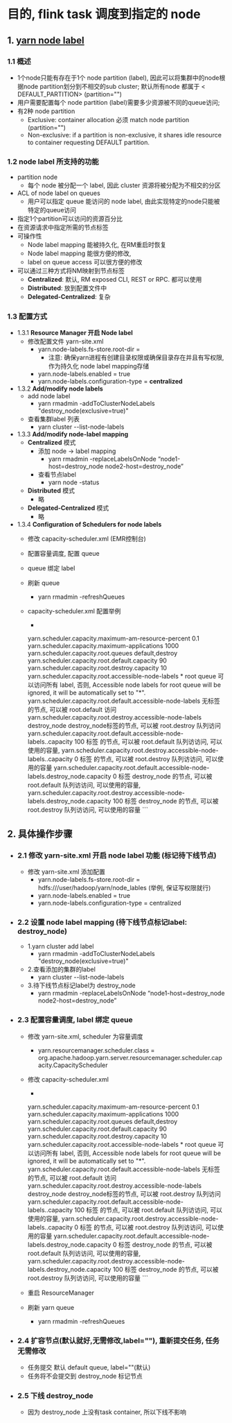 # 目的, flink task 调度到指定的 node

## 1. [yarn node label](https://hadoop.apache.org/docs/r2.8.5/hadoop-yarn/hadoop-yarn-site/NodeLabel.html)

### 1.1 概述

- 1个node只能有存在于1个 node partition (label), 因此可以将集群中的node根据node partition划分到不相交的sub cluster;
  默认所有node 都属于 <
  DEFAULT_PARTITION> (partition="")
- 用户需要配置每个 node partition (label)需要多少资源被不同的queue访问;
- 有2种 node partition
    - Exclusive: container allocation 必须 match node partition (partition="")
    - Non-exclusive: if a partition is non-exclusive, it shares idle resource to container requesting DEFAULT partition.

### 1.2 node label 所支持的功能

- partition node
    - 每个 node 被分配一个 label, 因此 cluster 资源将被分配为不相交的分区
- ACL of node label on queues
    - 用户可以指定 queue 能访问的 node label, 由此实现特定的node只能被特定的queue访问
- 指定1个partition可以访问的资源百分比
- 在资源请求中指定所需的节点标签
- 可操作性
    - Node label mapping 能被持久化, 在RM重启时恢复
    - Node label mapping 能很方便的修改,
    - label on queue access 可以很方便的修改
- 可以通过三种方式将NM映射到节点标签
    - **Centralized**: 默认, RM exposed CLI, REST or RPC. 都可以使用
    - **Distributed**: 放到配置文件中
    - **Delegated-Centralized**: 复杂

### 1.3 配置方式

- 1.3.1 **Resource Manager 开启 Node label**
    - 修改配置文件 yarn-site.xml
        - yarn.node-labels.fs-store.root-dir =
            - 注意: 确保yarn进程有创建目录权限或确保目录存在并且有写权限, 作为持久化 node label mapping存储
        - yarn.node-labels.enabled = true
        - yarn.node-labels.configuration-type = **centralized**
- 1.3.2 **Add/modify node labels**
    - add node label
        - yarn rmadmin -addToClusterNodeLabels "destroy_node(exclusive=true)"
    - 查看集群label 列表
        - yarn cluster --list-node-labels
- 1.3.3 **Add/modify node-label mapping**
    - **Centralized** 模式
        - 添加 node -> label mapping
            - yarn rmadmin -replaceLabelsOnNode “node1-host=destroy_node node2-host=destroy_node”
        - 查看节点label
            - yarn node -status <NodeId>
    - **Distributed** 模式
        - 略
    - **Delegated-Centralized** 模式
        - 略
- 1.3.4 **Configuration of Schedulers for node labels**
    - 修改 capacity-scheduler.xml (EMR控制台)
    - 配置容量调度, 配置 queue
    - queue 绑定 label
    - 刷新 queue
        - yarn rmadmin -refreshQueues
    - capacity-scheduler.xml 配置举例
        - ```xml
      <?xml version="1.0" encoding="UTF-8"?>
      <?xml-stylesheet type="text/xsl" href="configuration.xsl"?>
      <configuration>

        <property>
          <name>yarn.scheduler.capacity.maximum-am-resource-percent</name>
          <value>0.1</value>
        </property>

        <property>
          <name>yarn.scheduler.capacity.maximum-applications</name>
          <value>1000</value>
        </property>

        <!-- 划分2队列 root.default root.destroy -->
        <property>
          <name>yarn.scheduler.capacity.root.queues</name>
          <value>default,destroy</value>
        </property>

        <property>
          <name>yarn.scheduler.capacity.root.default.capacity</name>
          <value>90</value>
        </property>

        <property>
          <name>yarn.scheduler.capacity.root.destroy.capacity</name>
          <value>10</value>
        </property>

        <!-- 配置哪些标签可以被队列访问 -->
        <property>
          <name>yarn.scheduler.capacity.root.accessible-node-labels</name>
          <value>*</value>
          <description>root queue 可以访问所有 label, 否则, Accessible node labels for root queue will be ignored, it will be
            automatically set to "*".
          </description>
        </property>

        <property>
          <name>yarn.scheduler.capacity.root.default.accessible-node-labels</name>
          <value></value>
          <description>无标签的节点, 可以被 root.default 访问</description>
        </property>

        <property>
          <name>yarn.scheduler.capacity.root.destroy.accessible-node-labels</name>
          <value>destroy_node</value>
          <description>destroy_node标签的节点, 可以被 root.destroy 队列访问</description>
        </property>

        <!-- 队列所占用标签的容量 -->
        <property>
          <name>yarn.scheduler.capacity.root.default.accessible-node-labels..capacity</name>
          <value>100</value>
          <description>标签 的节点, 可以被 root.default 队列访访问, 可以使用的容量, </description>
        </property>
        <property>
          <name>yarn.scheduler.capacity.root.destroy.accessible-node-labels..capacity</name>
          <value>0</value>
          <description>标签 的节点, 可以被 root.destroy 队列访访问, 可以使用的容量</description>
        </property>

        <!-- 队列所占用标签的容量 -->
        <property>
          <name>yarn.scheduler.capacity.root.default.accessible-node-labels.destroy_node.capacity</name>
          <value>0</value>
          <description>标签 destroy_node 的节点, 可以被 root.default 队列访访问, 可以使用的容量, </description>
        </property>
        <property>
          <name>yarn.scheduler.capacity.root.destroy.accessible-node-labels.destroy_node.capacity</name>
          <value>100</value>
          <description>标签 destroy_node 的节点, 可以被 root.destroy 队列访访问, 可以使用的容量</description>
        </property>
      </configuration>
      ```

## 2. 具体操作步骤

- ### 2.1 修改 yarn-site.xml 开启 node label 功能 (标记待下线节点)
    - 修改 yarn-site.xml 添加配置
        - yarn.node-labels.fs-store.root-dir = hdfs:///user/hadoop/yarn/node_lables (举例, 保证写权限就行)
        - yarn.node-labels.enabled = true
        - yarn.node-labels.configuration-type = centralized
- ### 2.2 设置 node label mapping (待下线节点标记label: destroy_node)
    - 1.yarn cluster add label
        - yarn rmadmin -addToClusterNodeLabels "destroy_node(exclusive=true)"
    - 2.查看添加的集群的label
        - yarn cluster --list-node-labels
    - 3.待下线节点标记label为 destroy_node
        - yarn rmadmin -replaceLabelsOnNode “node1-host=destroy_node node2-host=destroy_node”
- ### 2.3 配置容量调度, label 绑定 queue
    - 修改 yarn-site.xml, scheduler 为容量调度
        - yarn.resourcemanager.scheduler.class =
          org.apache.hadoop.yarn.server.resourcemanager.scheduler.capacity.CapacityScheduler
    - 修改 capacity-scheduler.xml
        - ```xml
      <?xml version="1.0" encoding="UTF-8"?>
      <?xml-stylesheet type="text/xsl" href="configuration.xsl"?>
      <configuration>

        <property>
          <name>yarn.scheduler.capacity.maximum-am-resource-percent</name>
          <value>0.1</value>
        </property>

        <property>
          <name>yarn.scheduler.capacity.maximum-applications</name>
          <value>1000</value>
        </property>

        <!-- 划分2队列 root.default root.destroy -->
        <property>
          <name>yarn.scheduler.capacity.root.queues</name>
          <value>default,destroy</value>
        </property>

        <property>
          <name>yarn.scheduler.capacity.root.default.capacity</name>
          <value>90</value>
        </property>

        <property>
          <name>yarn.scheduler.capacity.root.destroy.capacity</name>
          <value>10</value>
        </property>

        <!-- 配置哪些标签可以被队列访问 -->
        <property>
          <name>yarn.scheduler.capacity.root.accessible-node-labels</name>
          <value>*</value>
          <description>root queue 可以访问所有 label, 否则, Accessible node labels for root queue will be ignored, it will be
            automatically set to "*".
          </description>
        </property>

        <property>
          <name>yarn.scheduler.capacity.root.default.accessible-node-labels</name>
          <value></value>
          <description>无标签的节点, 可以被 root.default 访问</description>
        </property>

        <property>
          <name>yarn.scheduler.capacity.root.destroy.accessible-node-labels</name>
          <value>destroy_node</value>
          <description>destroy_node标签的节点, 可以被 root.destroy 队列访问</description>
        </property>

        <!-- 队列所占用标签的容量 -->
        <property>
          <name>yarn.scheduler.capacity.root.default.accessible-node-labels..capacity</name>
          <value>100</value>
          <description>标签 的节点, 可以被 root.default 队列访访问, 可以使用的容量, </description>
        </property>
        <property>
          <name>yarn.scheduler.capacity.root.destroy.accessible-node-labels..capacity</name>
          <value>0</value>
          <description>标签 的节点, 可以被 root.destroy 队列访访问, 可以使用的容量</description>
        </property>

        <!-- 队列所占用标签的容量 -->
        <property>
          <name>yarn.scheduler.capacity.root.default.accessible-node-labels.destroy_node.capacity</name>
          <value>0</value>
          <description>标签 destroy_node 的节点, 可以被 root.default 队列访访问, 可以使用的容量, </description>
        </property>
        <property>
          <name>yarn.scheduler.capacity.root.destroy.accessible-node-labels.destroy_node.capacity</name>
          <value>100</value>
          <description>标签 destroy_node 的节点, 可以被 root.destroy 队列访访问, 可以使用的容量</description>
        </property>
      </configuration>
      ```
    - 重启 ResourceManager
    - 刷新 yarn queue
        - yarn rmadmin -refreshQueues
- ### 2.4 扩容节点(默认就好,无需修改,label=""), 重新提交任务, 任务无需修改
    - 任务提交 默认 default queue, label=""(默认)
    - 任务将不会提交到 destroy_node 标记节点
- ### 2.5 下线 destroy_node
    - 因为 destroy_node 上没有task container, 所以下线不影响